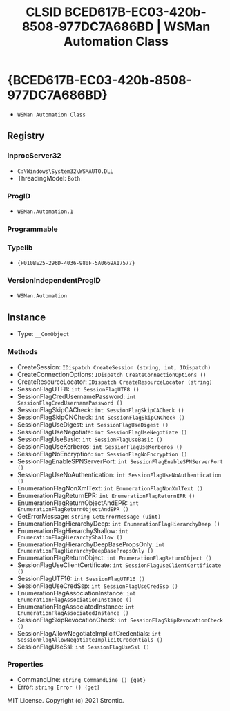﻿---
title: "CLSID BCED617B-EC03-420b-8508-977DC7A686BD | WSMan Automation Class"
excerpt: What is COM-Object CLSID BCED617B-EC03-420b-8508-977DC7A686BD?
---

# {BCED617B-EC03-420b-8508-977DC7A686BD}

* `WSMan Automation Class`

## Registry


### InprocServer32

* `C:\Windows\System32\WSMAUTO.DLL`
* ThreadingModel: `Both`

### ProgID

* `WSMan.Automation.1`

### Programmable


### Typelib

* `{F010BE25-296D-4036-980F-5A0669A17577}`

### VersionIndependentProgID

* `WSMan.Automation`

## Instance

* Type: `__ComObject`

### Methods

* CreateSession: `IDispatch CreateSession (string, int, IDispatch)`
* CreateConnectionOptions: `IDispatch CreateConnectionOptions ()`
* CreateResourceLocator: `IDispatch CreateResourceLocator (string)`
* SessionFlagUTF8: `int SessionFlagUTF8 ()`
* SessionFlagCredUsernamePassword: `int SessionFlagCredUsernamePassword ()`
* SessionFlagSkipCACheck: `int SessionFlagSkipCACheck ()`
* SessionFlagSkipCNCheck: `int SessionFlagSkipCNCheck ()`
* SessionFlagUseDigest: `int SessionFlagUseDigest ()`
* SessionFlagUseNegotiate: `int SessionFlagUseNegotiate ()`
* SessionFlagUseBasic: `int SessionFlagUseBasic ()`
* SessionFlagUseKerberos: `int SessionFlagUseKerberos ()`
* SessionFlagNoEncryption: `int SessionFlagNoEncryption ()`
* SessionFlagEnableSPNServerPort: `int SessionFlagEnableSPNServerPort ()`
* SessionFlagUseNoAuthentication: `int SessionFlagUseNoAuthentication ()`
* EnumerationFlagNonXmlText: `int EnumerationFlagNonXmlText ()`
* EnumerationFlagReturnEPR: `int EnumerationFlagReturnEPR ()`
* EnumerationFlagReturnObjectAndEPR: `int EnumerationFlagReturnObjectAndEPR ()`
* GetErrorMessage: `string GetErrorMessage (uint)`
* EnumerationFlagHierarchyDeep: `int EnumerationFlagHierarchyDeep ()`
* EnumerationFlagHierarchyShallow: `int EnumerationFlagHierarchyShallow ()`
* EnumerationFlagHierarchyDeepBasePropsOnly: `int EnumerationFlagHierarchyDeepBasePropsOnly ()`
* EnumerationFlagReturnObject: `int EnumerationFlagReturnObject ()`
* SessionFlagUseClientCertificate: `int SessionFlagUseClientCertificate ()`
* SessionFlagUTF16: `int SessionFlagUTF16 ()`
* SessionFlagUseCredSsp: `int SessionFlagUseCredSsp ()`
* EnumerationFlagAssociationInstance: `int EnumerationFlagAssociationInstance ()`
* EnumerationFlagAssociatedInstance: `int EnumerationFlagAssociatedInstance ()`
* SessionFlagSkipRevocationCheck: `int SessionFlagSkipRevocationCheck ()`
* SessionFlagAllowNegotiateImplicitCredentials: `int SessionFlagAllowNegotiateImplicitCredentials ()`
* SessionFlagUseSsl: `int SessionFlagUseSsl ()`

### Properties

* CommandLine: `string CommandLine () {get} `
* Error: `string Error () {get} `

MIT License. Copyright (c) 2021 Strontic.


